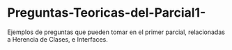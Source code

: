 # Preguntas-Teoricas-del-Parcial1-
Ejemplos de preguntas que pueden tomar en el primer parcial, relacionadas a Herencia de Clases, e Interfaces. 
